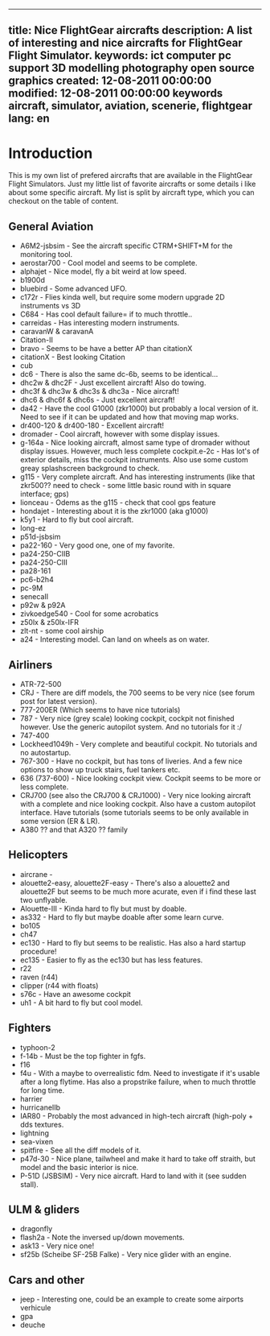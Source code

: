 -----
title: Nice FlightGear aircrafts
description: A list of interesting and nice aircrafts for FlightGear Flight Simulator.
keywords: ict computer pc support 3D modelling photography open source graphics
created: 12-08-2011 00:00:00
modified: 12-08-2011 00:00:00
keywords aircraft, simulator, aviation, scenerie, flightgear 
lang: en
-----

# Introduction 

This is my own list of prefered aircrafts that are available in the
FlightGear Flight Simulators. Just my little list of favorite aircrafts
or some details i like about some specific aircraft. My list is split by
aircraft type, which you can checkout on the table of content.

## General Aviation

-   A6M2-jsbsim - See the aircraft specific CTRM+SHIFT+M for the
    monitoring tool.
-   aerostar700 - Cool model and seems to be complete.
-   alphajet - Nice model, fly a bit weird at low speed.
-   b1900d
-   bluebird - Some advanced UFO.
-   c172r - Flies kinda well, but require some modern upgrade 2D
    instruments vs 3D
-   C684 - Has cool default failure= if to much throttle..
-   carreidas - Has interesting modern instruments.
-   caravanW & caravanA
-   Citation-II
-   bravo - Seems to be have a better AP than citationX
-   citationX - Best looking Citation
-   cub
-   dc6 - There is also the same dc-6b, seems to be identical\...
-   dhc2w & dhc2F - Just excellent aircraft! Also do towing.
-   dhc3f & dhc3w & dhc3s & dhc3a - Nice aircraft!
-   dhc6 & dhc6f & dhc6s - Just excellent aircraft!
-   da42 - Have the cool G1000 (zkr1000) but probably a local version of
    it. Need to see if it can be updated and how that moving map works.
-   dr400-120 & dr400-180 - Excellent aircraft!
-   dromader - Cool aircraft, however with some display issues.
-   g-164a - Nice looking aircraft, almost same type of dromader without
    display issues. However, much less complete cockpit.e-2c - Has
    lot\'s of exterior details, miss the cockpit instruments. Also use
    some custom greay splashscreen background to check.
-   g115 - Very complete aircraft. And has interesting instruments (like
    that zkr500?? need to check - some little basic round with in square
    interface; gps)
-   lionceau - Odems as the g115 - check that cool gps feature
-   hondajet - Interesting about it is the zkr1000 (aka g1000)
-   k5y1 - Hard to fly but cool aircraft.
-   long-ez
-   p51d-jsbsim
-   pa22-160 - Very good one, one of my favorite.
-   pa24-250-CIIB
-   pa24-250-CIII
-   pa28-161
-   pc6-b2h4
-   pc-9M
-   senecaII
-   p92w & p92A
-   zivkoedge540 - Cool for some acrobatics
-   z50lx & z50lx-IFR
-   zlt-nt - some cool airship
-   a24 - Interesting model. Can land on wheels as on water.

## Airliners

-   ATR-72-500
-   CRJ - There are diff models, the 700 seems to be very nice (see
    forum post for latest version).
-   777-200ER (Which seems to have nice tutorials)
-   787 - Very nice (grey scale) looking cockpit, cockpit not finished
    however. Use the generic autopilot system. And no tutorials for it
    :/
-   747-400
-   Lockheed1049h - Very complete and beautiful cockpit. No tutorials
    and no autostartup.
-   767-300 - Have no cockpit, but has tons of liveries. And a few nice
    options to show up truck stairs, fuel tankers etc.
-   636 (737-600) - Nice looking cockpit view. Cockpit seems to be more
    or less complete.
-   CRJ700 (see also the CRJ700 & CRJ1000) - Very nice looking aircraft
    with a complete and nice looking cockpit. Also have a custom
    autopilot interface. Have tutorials (some tutorials seems to be only
    available in some version (ER & LR).
-   A380 ?? and that A320 ?? family

## Helicopters

-   aircrane -
-   alouette2-easy, alouette2F-easy - There\'s also a alouette2 and
    alouette2F but seems to be much more acurate, even if i find these
    last two unflyable.
-   Alouette-III - Kinda hard to fly but must by doable.
-   as332 - Hard to fly but maybe doable after some learn curve.
-   bo105
-   ch47
-   ec130 - Hard to fly but seems to be realistic. Has also a hard
    startup procedure!
-   ec135 - Easier to fly as the ec130 but has less features.
-   r22
-   raven (r44)
-   clipper (r44 with floats)
-   s76c - Have an awesome cockpit
-   uh1 - A bit hard to fly but cool model.

## Fighters

-   typhoon-2
-   f-14b - Must be the top fighter in fgfs.
-   f16
-   f4u - With a maybe to overrealistic fdm. Need to investigate if
    it\'s usable after a long flytime. Has also a propstrike failure,
    when to much throttle for long time.
-   harrier
-   hurricaneIIb
-   IAR80 - Probably the most advanced in high-tech aircraft
    (high-poly + dds textures.
-   lightning
-   sea-vixen
-   spitfire - See all the diff models of it.
-   p47d-30 - Nice plane, tailwheel and make it hard to take off
    straith, but model and the basic interior is nice.
-   P-51D (JSBSIM) - Very nice aircraft. Hard to land with it (see
    sudden stall).

## ULM & gliders


-   dragonfly
-   flash2a - Note the inversed up/down movements.
-   ask13 - Very nice one!
-   sf25b (Scheibe SF-25B Falke) - Very nice glider with an engine.

## Cars and other

-   jeep - Interesting one, could be an example to create some airports
    verhicule
-   gpa
-   deuche
